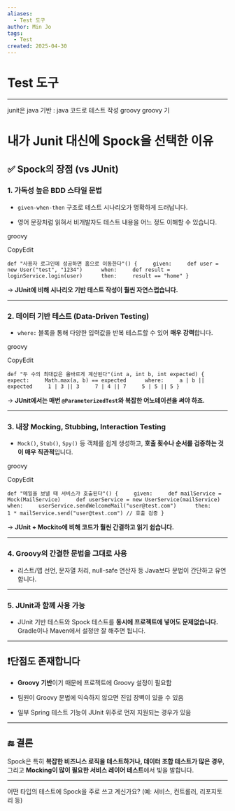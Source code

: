 ```yaml
---
aliases:
  - Test 도구
author: Min Jo
tags:
  - Test
created: 2025-04-30
---
```

# Test 도구 
---
junit은 java 기반  : java 코드로 테스트 작성
groovy groovy 기

# 내가 Junit 대신에 Spock을 선택한 이유 

## ✅ Spock의 장점 (vs JUnit)

### 1. **가독성 높은 BDD 스타일 문법**

- `given-when-then` 구조로 테스트 시나리오가 명확하게 드러납니다.
    
- 영어 문장처럼 읽혀서 비개발자도 테스트 내용을 어느 정도 이해할 수 있습니다.
    

groovy

CopyEdit

`def "사용자 로그인에 성공하면 홈으로 이동한다"() {     given:     def user = new User("test", "1234")      when:     def result = loginService.login(user)      then:     result == "home" }`

→ **JUnit에 비해 시나리오 기반 테스트 작성이 훨씬 자연스럽습니다.**

---

### 2. **데이터 기반 테스트 (Data-Driven Testing)**

- `where:` 블록을 통해 다양한 입력값을 반복 테스트할 수 있어 **매우 강력**합니다.
    

groovy

CopyEdit

`def "두 수의 최대값은 올바르게 계산된다"(int a, int b, int expected) {     expect:     Math.max(a, b) == expected      where:     a | b || expected     1 | 3 || 3     7 | 4 || 7     5 | 5 || 5 }`

→ **JUnit에서는 매번 `@ParameterizedTest`와 복잡한 어노테이션을 써야 하죠.**

---

### 3. **내장 Mocking, Stubbing, Interaction Testing**

- `Mock()`, `Stub()`, `Spy()` 등 객체를 쉽게 생성하고, **호출 횟수나 순서를 검증하는 것이 매우 직관적**입니다.
    

groovy

CopyEdit

`def "메일을 보낼 때 서비스가 호출된다"() {     given:     def mailService = Mock(MailService)     def userService = new UserService(mailService)      when:     userService.sendWelcomeMail("user@test.com")      then:     1 * mailService.send("user@test.com") // 호출 검증 }`

→ **JUnit + Mockito에 비해 코드가 훨씬 간결하고 읽기 쉽습니다.**

---

### 4. **Groovy의 간결한 문법을 그대로 사용**

- 리스트/맵 선언, 문자열 처리, null-safe 연산자 등 Java보다 문법이 간단하고 유연합니다.
    

---

### 5. **JUnit과 함께 사용 가능**

- JUnit 기반 테스트와 Spock 테스트를 **동시에 프로젝트에 넣어도 문제없습니다.** Gradle이나 Maven에서 설정만 잘 해주면 됩니다.
    

---

## ❗️단점도 존재합니다

- **Groovy 기반**이기 때문에 프로젝트에 Groovy 설정이 필요함
    
- 팀원이 Groovy 문법에 익숙하지 않으면 진입 장벽이 있을 수 있음
    
- 일부 Spring 테스트 기능이 JUnit 위주로 먼저 지원되는 경우가 있음
    

---

## 🔚 결론

Spock은 특히 **복잡한 비즈니스 로직을 테스트하거나, 데이터 조합 테스트가 많은 경우**, 그리고 **Mocking이 많이 필요한 서비스 레이어 테스트**에서 빛을 발합니다.

---

어떤 타입의 테스트에 Spock을 주로 쓰고 계신가요? (예: 서비스, 컨트롤러, 리포지토리 등)
